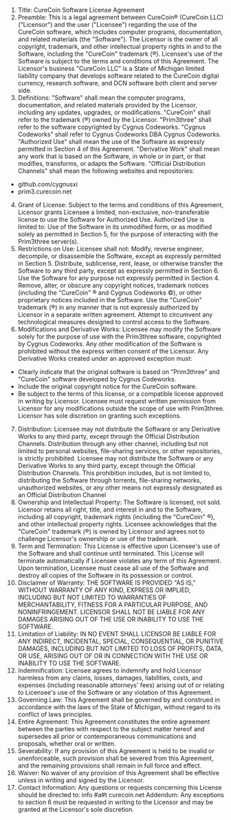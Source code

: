 1. Title: CureCoin Software License Agreement
2. Preamble:
This is a legal agreement between CureCoin® (CureCoin LLC) ("Licensor") and the user ("Licensee") regarding the use of the CureCoin software, which includes computer programs, documentation, and related materials (the "Software").
The Licensor is the owner of all copyright, trademark, and other intellectual property rights in and to the Software, including the "CureCoin" trademark (®).
Licensee's use of the Software is subject to the terms and conditions of this Agreement.
The Licensor's business "CureCoin LLC” is a State of Michigan limited liability company that develops software related to the CureCoin digital currency, research software, and DCN software both client and server side.
3. Definitions:
"Software" shall mean the computer programs, documentation, and related materials provided by the Licensor, including any updates, upgrades, or modifications.
"CureCoin" shall refer to the trademark (®) owned by the Licensor.
"Prim3three" shall refer to the software copyrighted by Cygnus Codeworks.
"Cygnus Codeworks" shall refer to Cygnus Codeworks DBA Cygnus Codeworks.
"Authorized Use" shall mean the use of the Software as expressly permitted in Section 4 of this Agreement.
"Derivative Work" shall mean any work that is based on the Software, in whole or in part, or that modifies, transforms, or adapts the Software.
"Official Distribution Channels" shall mean the following websites and repositories:
* github.com/cygnusxi
* prim3.curecoin.net
4. Grant of License:
Subject to the terms and conditions of this Agreement, Licensor grants Licensee a limited, non-exclusive, non-transferable license to use the Software for Authorized Use.
Authorized Use is limited to:
Use of the Software in its unmodified form, or as modified solely as permitted in Section 5, for the purpose of interacting with the Prim3three server(s).
5. Restrictions on Use:
Licensee shall not:
Modify, reverse engineer, decompile, or disassemble the Software, except as expressly permitted in Section 5.
Distribute, sublicense, rent, lease, or otherwise transfer the Software to any third party, except as expressly permitted in Section 6.
Use the Software for any purpose not expressly permitted in Section 4.
Remove, alter, or obscure any copyright notices, trademark notices (including the "CureCoin" ® and Cygnus Codeworks ©), or other proprietary notices included in the Software.
Use the "CureCoin" trademark (®) in any manner that is not expressly authorized by Licensor in a separate written agreement.
Attempt to circumvent any technological measures designed to control access to the Software.
6. Modifications and Derivative Works:
Licensee may modify the Software solely for the purpose of use with the Prim3three software, copyrighted by Cygnus Codeworks.
Any other modification of the Software is prohibited without the express written consent of the Licensor.
Any Derivative Works created under an approved exception must:
* Clearly indicate that the original software is based on ”Prim3three” and "CureCoin" software developed by Cygnus Codeworks.
* Include the original copyright notice for the CureCoin software.
* Be subject to the terms of this license, or a compatible license approved in writing by Licensor.
Licensee must request written permission from Licensor for any modifications outside the scope of use with Prim3three. Licensor has sole discretion on granting such exceptions.
7. Distribution:
Licensee may not distribute the Software or any Derivative Works to any third party, except through the Official Distribution Channels.
Distribution through any other channel, including but not limited to personal websites, file-sharing services, or other repositories, is strictly prohibited.
Licensee may not distribute the Software or any Derivative Works to any third party, except through the Official Distribution Channels. This prohibition includes, but is not limited to, distributing the Software through torrents, file-sharing networks, unauthorized websites, or any other means not expressly designated as an Official Distribution Channel
8. Ownership and Intellectual Property:
The Software is licensed, not sold.
Licensor retains all right, title, and interest in and to the Software, including all copyright, trademark rights (including the "CureCoin" ®), and other intellectual property rights.
Licensee acknowledges that the "CureCoin" trademark (®) is owned by Licensor and agrees not to challenge Licensor's ownership or use of the trademark.
9. Term and Termination:
This License is effective upon Licensee's use of the Software and shall continue until terminated.
This License will terminate automatically if Licensee violates any term of this Agreement.
Upon termination, Licensee must cease all use of the Software and destroy all copies of the Software in its possession or control.
10. Disclaimer of Warranty:
THE SOFTWARE IS PROVIDED "AS IS," WITHOUT WARRANTY OF ANY KIND, EXPRESS OR IMPLIED, INCLUDING BUT NOT LIMITED TO WARRANTIES OF MERCHANTABILITY, FITNESS FOR A PARTICULAR PURPOSE, AND NONINFRINGEMENT.
LICENSOR SHALL NOT BE LIABLE FOR ANY DAMAGES ARISING OUT OF THE USE OR INABILITY TO USE THE SOFTWARE.
11. Limitation of Liability:
IN NO EVENT SHALL LICENSOR BE LIABLE FOR ANY INDIRECT, INCIDENTAL, SPECIAL, CONSEQUENTIAL, OR PUNITIVE DAMAGES, INCLUDING BUT NOT LIMITED TO LOSS OF PROFITS, DATA, OR USE, ARISING OUT OF OR IN CONNECTION WITH THE USE OR INABILITY TO USE THE SOFTWARE.
12. Indemnification:
Licensee agrees to indemnify and hold Licensor harmless from any claims, losses, damages, liabilities, costs, and expenses (including reasonable attorneys' fees) arising out of or relating to Licensee's use of the Software or any violation of this Agreement.
13. Governing Law:
This Agreement shall be governed by and construed in accordance with the laws of the State of Michigan, without regard to its conflict of laws principles.
14. Entire Agreement:
This Agreement constitutes the entire agreement between the parties with respect to the subject matter hereof and supersedes all prior or contemporaneous communications and proposals, whether oral or written.
15. Severability:
If any provision of this Agreement is held to be invalid or unenforceable, such provision shall be severed from this Agreement, and the remaining provisions shall remain in full force and effect.
16. Waiver:
No waiver of any provision of this Agreement shall be effective unless in writing and signed by the Licensor.
17. Contact Information:
Any questions or requests concerning this License should be directed to: info #a#t curecoin.net
Addendum:
Any exceptions to section 6 must be requested in writing to the Licensor and may be granted at the Licensor's sole discretion.
